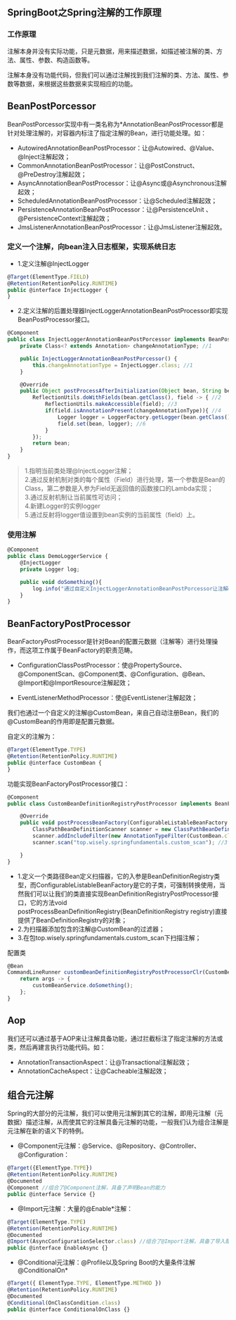 ## SpringBoot之Spring注解的工作原理

### 工作原理

注解本身并没有实际功能，只是元数据，用来描述数据，如描述被注解的类、方法、属性、参数、构造函数等。

注解本身没有功能代码，但我们可以通过注解找到我们注解的类、方法、属性、参数等数据，来根据这些数据来实现相应的功能。

## BeanPostPorcessor

BeanPostPorcessor实现中有一类名称为*AnnotationBeanPostProcessor都是针对处理注解的，对容器内标注了指定注解的Bean，进行功能处理。如：

- AutowiredAnnotationBeanPostProcessor：让@Autowired、@Value、@Inject注解起效；
- CommonAnnotationBeanPostProcessor：让@PostConstruct、@PreDestroy注解起效；
- AsyncAnnotationBeanPostProcessor：让@Async或@Asynchronous注解起效；
- ScheduledAnnotationBeanPostProcessor：让@Scheduled注解起效；
- PersistenceAnnotationBeanPostProcessor：让@PersistenceUnit 、 @PersistenceContext注解起效；
- JmsListenerAnnotationBeanPostProcessor：让@JmsListener注解起效。

### 定义一个注解，向bean注入日志框架，实现系统日志

- 1.定义注解@InjectLogger
```js
@Target(ElementType.FIELD)
@Retention(RetentionPolicy.RUNTIME)
public @interface InjectLogger {
}
```
- 2.定义注解的后置处理器InjectLoggerAnnotationBeanPostProcessor即实现BeanPostProcessor接口。
```js
@Component
public class InjectLoggerAnnotationBeanPostPorcessor implements BeanPostProcessor {
    private Class<? extends Annotation> changeAnnotationType; //1

    public InjectLoggerAnnotationBeanPostPorcessor() {
        this.changeAnnotationType = InjectLogger.class; //1
    }

    @Override
    public Object postProcessAfterInitialization(Object bean, String beanName) throws BeansException {
        ReflectionUtils.doWithFields(bean.getClass(), field -> { //2
            ReflectionUtils.makeAccessible(field); //3
            if(field.isAnnotationPresent(changeAnnotationType)){ //4
                Logger logger = LoggerFactory.getLogger(bean.getClass()); //5
                field.set(bean, logger); //6
            }
        });
        return bean;
    }
}
```
>1.指明当前类处理@InjectLogger注解；  
 2.通过反射机制对类的每个属性（Field）进行处理，第一个参数是Bean的Class，第二参数是入参为Field无返回值的函数接口的Lambda实现；  
 3.通过反射机制让当前属性可访问；  
 4.新建Logger的实例logger  
 5.通过反射将logger值设置到bean实例的当前属性（field）上。  

### 使用注解
```js
@Component
public class DemoLoggerService {
    @InjectLogger
    private Logger log;

    public void doSomething(){
        log.info("通过自定义InjectLoggerAnnotationBeanPostPorcessor让注解@InjectLogger注入Logger对象");
    }
}
```

## BeanFactoryPostProcessor

BeanFactoryPostProcessor是针对Bean的配置元数据（注解等）进行处理操作，而这项工作属于BeanFactory的职责范畴。

- ConfigurationClassPostProcessor：使@PropertySource、@ComponentScan、@Component类、@Configuration、@Bean、@Import和@ImportResource注解起效；

- EventListenerMethodProcessor：使@EventListener注解起效；

我们也通过一个自定义的注解@CustomBean，来自己自动注册Bean，我们的@CustomBean的作用即是配置元数据。

自定义的注解为：

```js
@Target(ElementType.TYPE)
@Retention(RetentionPolicy.RUNTIME)
public @interface CustomBean {
}
```
功能实现BeanFactoryPostProcessor接口：
```js
@Component
public class CustomBeanDefinitionRegistryPostProcessor implements BeanFactoryPostProcessor {

    @Override
    public void postProcessBeanFactory(ConfigurableListableBeanFactory beanFactory) throws BeansException {
        ClassPathBeanDefinitionScanner scanner = new ClassPathBeanDefinitionScanner((BeanDefinitionRegistry) beanFactory); //1
        scanner.addIncludeFilter(new AnnotationTypeFilter(CustomBean.class)); //2
        scanner.scan("top.wisely.springfundamentals.custom_scan"); //3

    }
}
```
- 1.定义一个类路径Bean定义扫描器，它的入参是BeanDefinitionRegistry类型，而ConfigurableListableBeanFactory是它的子类，可强制转换使用，当然我们可以让我们的类直接实现BeanDefinitionRegistryPostProcessor接口，它的方法void postProcessBeanDefinitionRegistry(BeanDefinitionRegistry registry)直接提供了BeanDefinitionRegistry的对象；
- 2.为扫描器添加包含的注解@CustomBean的过滤器；
- 3.在包top.wisely.springfundamentals.custom_scan下扫描注解；

配置类
```js
@Bean
CommandLineRunner customBeanDefinitionRegistryPostProcessorClr(CustomBeanService customBeanService){
    return args -> {
        customBeanService.doSomething();
    };
}
```

## Aop
我们还可以通过基于AOP来让注解具备功能，通过拦截标注了指定注解的方法或类，然后再建言执行功能代码。如：

- AnnotationTransactionAspect：让@Transactional注解起效；
- AnnotationCacheAspect：让@Cacheable注解起效；

## 组合元注解
Spring的大部分的元注解，我们可以使用元注解到其它的注解，即用元注解（元数据）描述注解，从而使其它的注解具备元注解的功能，一般我们认为组合注解是元注解在新的语义下的特例。

- @Component元注解：@Service、@Repository、@Controller、@Configuration：
```js
@Target({ElementType.TYPE})
@Retention(RetentionPolicy.RUNTIME)
@Documented
@Component //组合了@Component注解，具备了声明Bean的能力
public @interface Service {}
```
- @Import元注解：大量的@Enable*注解：
```js
@Target(ElementType.TYPE)
@Retention(RetentionPolicy.RUNTIME)
@Documented
@Import(AsyncConfigurationSelector.class) //组合了@Import注解，具备了导入配置的能力
public @interface EnableAsync {}
```
- @Conditional元注解：@Profile以及Spring Boot的大量条件注解@ConditionalOn*
```js
@Target({ ElementType.TYPE, ElementType.METHOD })
@Retention(RetentionPolicy.RUNTIME)
@Documented
@Conditional(OnClassCondition.class)
public @interface ConditionalOnClass {}
```

